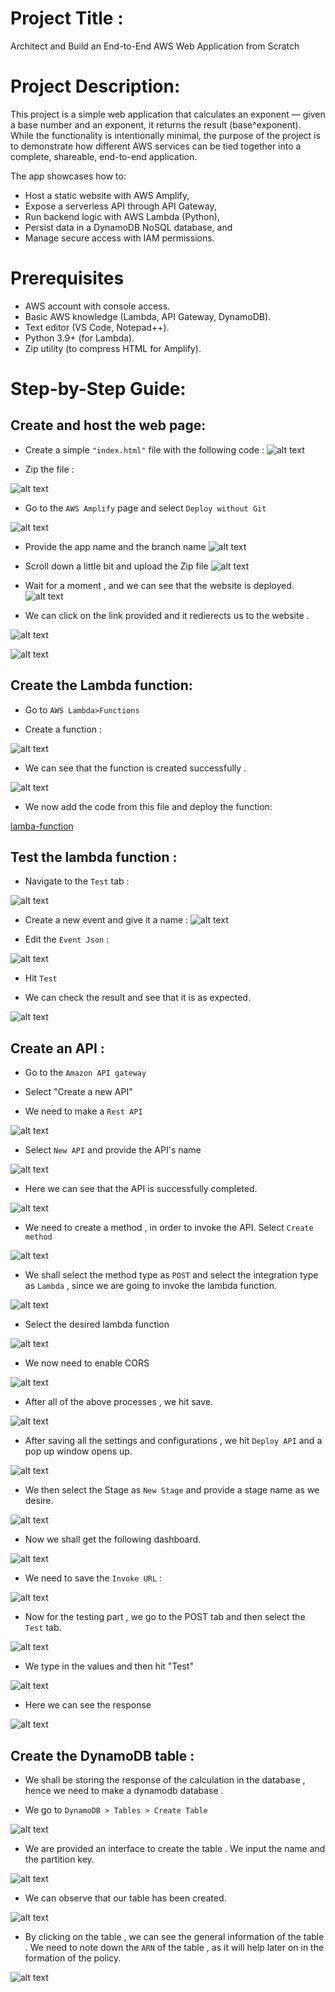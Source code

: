 # Project Title : 
Architect and Build an End-to-End AWS Web Application from Scratch

# Project Description: 
This project is a simple web application that calculates an exponent — given a base number and an exponent, it returns the result (base^exponent). While the functionality is intentionally minimal, the purpose of the project is to demonstrate how different AWS services can be tied together into a complete, shareable, end-to-end application.

The app showcases how to:
- Host a static website with AWS Amplify,
- Expose a serverless API through API Gateway,
- Run backend logic with AWS Lambda (Python),
- Persist data in a DynamoDB NoSQL database, and
- Manage secure access with IAM permissions.

# Prerequisites
- AWS account with console access.
- Basic AWS knowledge (Lambda, API Gateway, DynamoDB).
- Text editor (VS Code, Notepad++).
- Python 3.9+ (for Lambda).
- Zip utility (to compress HTML for Amplify).

# Step-by-Step Guide: 

## Create and host the web page:

- Create a simple `"index.html"` file with the following code : 
![alt text](./Images/index.html.png)

- Zip the file :

![alt text](<Images/Screenshot 2025-08-29 012856.png>)

- Go to the `AWS Amplify` page and select `Deploy without Git` 

![alt text](<Images/Screenshot 2025-08-29 014945.png>)

- Provide the app name and the branch name 
![alt text](<Images/Screenshot 2025-08-29 015024.png>)

- Scroll down a little bit and upload the Zip file 
![alt text](<Images/Screenshot 2025-08-29 015049.png>)

- Wait for a moment , and we can see that the website is deployed. 
![alt text](<Images/Screenshot 2025-08-29 015127.png>)

- We can click on the link provided and it redierects us to the website . 

![alt text](<Images/Screenshot 2025-08-29 015153.png>)

![alt text](<Images/Screenshot 2025-08-29 015158.png>)

## Create the Lambda function: 

- Go to `AWS Lambda>Functions`

- Create a function : 

![alt text](<Images/Screenshot 2025-08-29 021521.png>)

- We can see that the function is created successfully . 

![alt text](<Images/Screenshot 2025-08-29 021634.png>)

- We now add the code from this file and deploy the function:

[lamba-function](lambda-func.py) 

## Test the lambda function : 

- Navigate to the `Test` tab : 

![alt text](<Images/Screenshot 2025-08-29 022756.png>)

- Create a new event and give it a name : 
![alt text](<Images/Screenshot 2025-08-29 022808.png>)

- Edit the `Event Json` : 

![alt text](<Images/Screenshot 2025-08-29 022929.png>)

- Hit `Test`

- We can check the result and see that it is as expected. 

![alt text](<Images/Screenshot 2025-08-29 023010.png>)

## Create an API : 

- Go to the `Amazon API gateway` 

- Select "Create a new API"

- We need to make a `Rest API` 

![alt text](<Images/Screenshot 2025-08-29 092910 1.png>)

- Select `New API` and provide the API's name 

![alt text](<Images/Screenshot 2025-08-29 092931.png>)

- Here we can see that the API is successfully completed. 

![alt text](<Images/Screenshot 2025-08-29 092945.png>)

- We need to create a method , in order to invoke the API. Select `Create method`
 
![alt text](<Images/Screenshot 2025-08-29 093002.png>)

- We shall select the method type as `POST` and select the integration type as `Lambda` , since we are going to invoke the lambda function. 

![alt text](<Images/Screenshot 2025-08-29 093027.png>)

- Select the desired lambda function

![alt text](<Images/Screenshot 2025-08-29 093034.png>)

-  We now need to enable CORS 

![alt text](<Images/Screenshot 2025-08-29 093104.png>)

- After all of the above processes , we hit save. 

![alt text](<Images/Screenshot 2025-08-29 093409.png>)

- After saving all the settings and configurations , we hit `Deploy API` and a pop up window opens up. 

![alt text](<Images/Screenshot 2025-08-29 093455.png>)

- We then select the Stage as `New Stage` and provide a stage name as we desire.

![alt text](<Images/Screenshot 2025-08-29 093508.png>)

- Now we shall get the following dashboard. 

![alt text](<Images/Screenshot 2025-08-29 093533.png>)

- We need to save the `Invoke URL` : 

![alt text](<Images/Screenshot 2025-08-29 093536.png>)

- Now for the testing part , we go to the POST tab and then select the `Test` tab. 

![alt text](<Images/Screenshot 2025-08-29 093643.png>)


- We type in the values and then hit "Test"

![alt text](<Images/Pasted image 20250829232939.png>)

- Here we can see the response 

![alt text](<Images/Pasted image 20250829233009.png>)

## Create the DynamoDB table : 

-  We shall be storing the response of the calculation in the database , hence we need to make a dynamodb database . 

-  We go to `DynamoDB > Tables > Create Table`  

![alt text](<Images/Screenshot 2025-08-29 234745.png>)

-  We are provided an interface to create the table . We input the name and the partition key.

![alt text](<Images/Screenshot 2025-08-29 234750.png>)

- We can observe that our table has been created.  

![alt text](<Images/Screenshot 2025-08-29 234826.png>)

- By clicking on the table , we can see the general information of the table . We need to note down the `ARN` of the table , as it will help later on in the formation of the policy. 

![alt text](<Images/Screenshot 2025-08-29 234841.png>)

